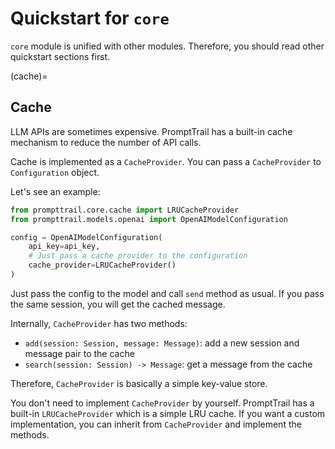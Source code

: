 # Quickstart for `core`

`core` module is unified with other modules.
Therefore, you should read other quickstart sections first.

(cache)=
## Cache

LLM APIs are sometimes expensive. PromptTrail has a built-in cache mechanism to reduce the number of API calls.

Cache is implemented as a `CacheProvider`. You can pass a `CacheProvider` to `Configuration` object.

Let's see an example:

```python
from prompttrail.core.cache import LRUCacheProvider
from prompttrail.models.openai import OpenAIModelConfiguration

config = OpenAIModelConfiguration(
    api_key=api_key,
    # Just pass a cache provider to the configuration
    cache_provider=LRUCacheProvider()
)
```

Just pass the config to the model and call `send` method as usual. If you pass the same session, you will get the cached message.

Internally, `CacheProvider` has two methods:
- `add(session: Session, message: Message)`: add a new session and message pair to the cache
- `search(session: Session) -> Message`: get a message from the cache

Therefore, `CacheProvider` is basically a simple key-value store.

You don't need to implement `CacheProvider` by yourself. PromptTrail has a built-in `LRUCacheProvider` which is a simple LRU cache. If you want a custom implementation, you can inherit from `CacheProvider` and implement the methods.


